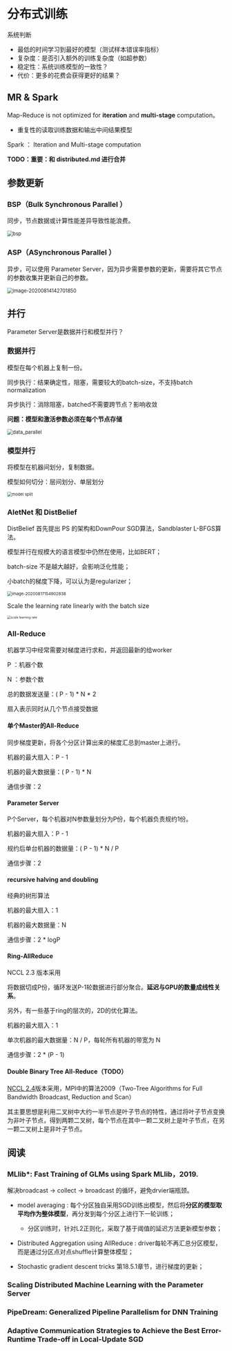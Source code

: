 # 分布式训练

系统判断

- 最低的时间学习到最好的模型（测试样本错误率指标）
- 复杂度：是否引入额外的训练复杂度（如超参数）
- 稳定性：系统训练模型的一致性？
- 代价：更多的花费会获得更好的结果？

## MR & Spark 

Map-Reduce is not optimized for **iteration** and **multi-stage** computation。

- 重复性的读取训练数据和输出中间结果模型

Spark ： Iteration and Multi-stage computation

**TODO：重要：和 distributed.md 进行合并**



## 参数更新

### BSP（Bulk Synchronous Parallel ）

同步，节点数据或计算性能差异导致性能浪费。

<img src="pics/bsp.png" alt="bsp" style="zoom:80%;" />

### ASP（ASynchronous Parallel ）

异步，可以使用 Parameter Server，因为异步需要参数的更新，需要将其它节点的参数收集并更新自己的参数。

<img src="pics/asp.png" alt="image-20200814142701850" style="zoom:80%;" />

## 并行

Parameter Server是数据并行和模型并行？

### 数据并行

模型在每个机器上复制一份。

同步执行：结果确定性，阻塞，需要较大的batch-size，不支持batch normalization

异步执行：消除阻塞，batched不需要跨节点？影响收敛

**问题：模型和激活参数必须在每个节点存储**

<img src="pics/data_parallel.png" alt="data_parallel" style="zoom:80%;" />

### 模型并行

将模型在机器间划分，复制数据。

模型如何切分：层间划分、单层划分

<img src="pics/model_split.png" alt="model split" style="zoom: 67%;" />



### AletNet 和 DistBelief 

DistBelief 首先提出 PS 的架构和DownPour SGD算法，Sandblaster L-BFGS算法。

模型并行在规模大的语言模型中仍然在使用，比如BERT；



batch-size 不是越大越好，会影响泛化性能；

小batch的梯度下降，可以认为是regularizer；

<img src="pics/batch_size.png" alt="image-20200817154902838" style="zoom:67%;" />

Scale the learning rate linearly with the batch size

<img src="pics/scale_learning_rate.png" alt="scale learning rate" style="zoom:50%;" />

### All-Reduce

机器学习中经常需要对梯度进行求和，并返回最新的给worker

P ：机器个数

N ：参数个数

总的数据发送量：( P - 1) * N * 2

扇入表示同时从几个节点接受数据

#### 单个Master的All-Reduce

同步梯度更新，将各个分区计算出来的梯度汇总到master上进行。

机器的最大扇入：P - 1

机器的最大数据量：( P - 1) * N

通信步骤：2

#### Parameter Server

P个Server，每个机器对N参数量划分为P份，每个机器负责规约1份。

机器的最大扇入：P - 1

规约后单台机器的数据量：( P - 1) * N / P

通信步骤：2

#### recursive halving and doubling

经典的树形算法

机器的最大扇入：1

机器的最大数据量：N

通信步骤：2 * logP

#### Ring-AllReduce

NCCL 2.3 版本采用

将数据切成P份，循环发送P-1轮数据进行部分聚合。**延迟与GPU的数量成线性关系**。

另外，有一些基于ring的层次的，2D的优化算法。

机器的最大扇入：1

单次机器的最大数据量：N / P，每轮所有机器的带宽为 N

通信步骤：2 * (P - 1)

#### Double Binary Tree All-Reduce（TODO）

[NCCL 2.4](https://devblogs.nvidia.com/massively-scale-deep-learning-training-nccl-2-4/)版本采用，MPI中的算法2009（Two-Tree Algorithms for Full Bandwidth Broadcast, Reduction and Scan）

其主要思想是利用二叉树中大约一半节点是叶子节点的特性，通过将叶子节点变换为非叶子节点，得到两颗二叉树，每个节点在其中一颗二叉树上是叶子节点，在另一颗二叉树上是非叶子节点。



## 阅读

### MLlib*: Fast Training of GLMs using Spark MLlib，2019.

解决broadcast -> collect -> broadcast 的循环，避免drvier端瓶颈。

- model averaging : 每个分区独自采用SGD训练出模型，然后将**分区的模型取平均作为整体模型**，再分发到每个分区上进行下一轮训练； 
  - 分区训练时，针对L2正则化，采取了基于阈值的延迟方法更新模型参数；

- Distributed Aggregation using AllReduce : driver每轮不再汇总分区模型，而是通过分区点对点shuffle计算整体模型；
- Stochastic gradient descent tricks 第18.5.1章节，进行梯度的更新；



### Scaling Distributed Machine Learning with the Parameter Server 



### PipeDream: Generalized Pipeline Parallelism for DNN Training 



### Adaptive Communication Strategies to Achieve the Best Error-Runtime Trade-off in Local-Update SGD 